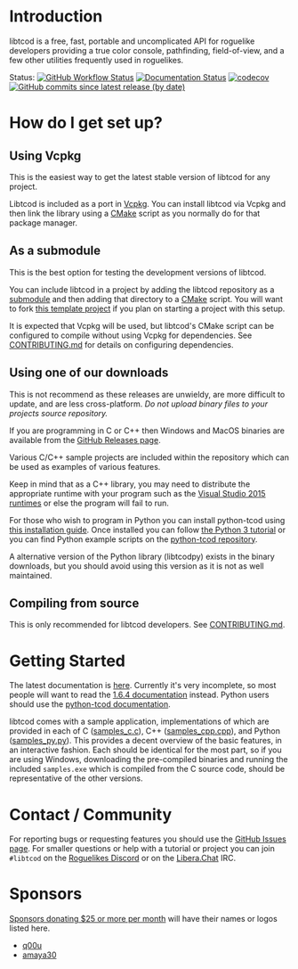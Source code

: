 # Introduction

libtcod is a free, fast, portable and uncomplicated API for roguelike developers providing a true color console, pathfinding, field-of-view, and a few other utilities frequently used in roguelikes.

Status:
[![GitHub Workflow Status](https://img.shields.io/github/actions/workflow/status/libtcod/libtcod/builds.yml)](https://github.com/libtcod/libtcod/actions)
[![Documentation Status](https://readthedocs.org/projects/libtcod/badge/?version=latest)](https://libtcod.readthedocs.io/en/latest/?badge=latest)
[![codecov](https://codecov.io/gh/libtcod/libtcod/branch/main/graph/badge.svg?token=pmHy3jXemj)](https://codecov.io/gh/libtcod/libtcod)
[![GitHub commits since latest release (by date)](https://img.shields.io/github/commits-since/libtcod/libtcod/latest)](https://github.com/libtcod/libtcod/blob/main/CHANGELOG.md)

# How do I get set up?

## Using Vcpkg

This is the easiest way to get the latest stable version of libtcod for any project.

Libtcod is included as a port in [Vcpkg](https://github.com/microsoft/vcpkg).
You can install libtcod via Vcpkg and then link the library using a [CMake](https://cmake.org/) script as you normally do for that package manager.

## As a submodule

This is the best option for testing the development versions of libtcod.

You can include libtcod in a project by adding the libtcod repository as a [submodule](https://git-scm.com/book/en/v2/Git-Tools-Submodules) and then adding that directory to a [CMake](https://cmake.org/) script.
You will want to fork [this template project](https://github.com/HexDecimal/libtcod-vcpkg-template) if you plan on starting a project with this setup.

It is expected that Vcpkg will be used, but libtcod's CMake script can be configured to compile without using Vcpkg for dependencies.
See [CONTRIBUTING.md](CONTRIBUTING.md) for details on configuring dependencies.

## Using one of our downloads

This is not recommend as these releases are unwieldy, are more difficult to update, and are less cross-platform.
*Do not upload binary files to your projects source repository.*

If you are programming in C or C++ then
Windows and MacOS binaries are available from the
[GitHub Releases page](https://github.com/libtcod/libtcod/releases).

Various C/C++ sample projects are included within
the repository which can be used as examples of various features.

Keep in mind that as a C++ library, you may need to distribute the
appropriate runtime with your program such as the
[Visual Studio 2015 runtimes](https://www.microsoft.com/en-us/download/details.aspx?id=53587)
or else the program will fail to run.

For those who wish to program in Python you can install python-tcod using
[this installation guide](https://python-tcod.readthedocs.io/en/latest/installation.html).
Once installed you can follow
[the Python 3 tutorial](http://rogueliketutorials.com/)
or you can find Python example scripts on the
[python-tcod repository](https://github.com/libtcod/python-tcod).

A alternative version of the Python library (libtcodpy) exists in the binary
downloads, but you should avoid using this version as it is not as well
maintained.

## Compiling from source

This is only recommended for libtcod developers.
See [CONTRIBUTING.md](CONTRIBUTING.md).

# Getting Started

The latest documentation is [here](https://libtcod.readthedocs.io/en/latest).
Currently it's very incomplete, so most people will want to read the
[1.6.4 documentation](https://libtcod.github.io/docs/index2.html?c=true&cpp=true&cs=false&py=false&lua=false)
instead.
Python users should use the
[python-tcod documentation](http://python-tcod.readthedocs.io).

libtcod comes with a sample application, implementations of which are provided
in each of
C ([samples_c.c](https://github.com/libtcod/libtcod/blob/master/samples/samples_c.c)),
C++ ([samples_cpp.cpp](https://github.com/libtcod/libtcod/blob/master/samples/samples_cpp.cpp)),
and Python ([samples_py.py](https://github.com/libtcod/python-tcod/blob/master/examples/samples_tcod.py)).
This provides a decent overview of the basic features, in an interactive
fashion.
Each should be identical for the most part, so if you are using Windows,
downloading the pre-compiled binaries and running the included `samples.exe`
which is compiled from the C source code, should be representative of the other
versions.

# Contact / Community

For reporting bugs or requesting features you should use the [GitHub Issues page](https://github.com/libtcod/libtcod/issues).
For smaller questions or help with a tutorial or project you can join ``#libtcod`` on the [Roguelikes Discord](https://discord.gg/jEgZtqB) or on the [Libera.​Chat](https://libera.chat/) IRC.

# Sponsors

[Sponsors donating $25 or more per month](https://github.com/sponsors/HexDecimal) will have their names or logos listed here.

* [q00u](https://github.com/q00u)
* [amaya30](https://github.com/amaya30)
